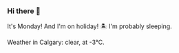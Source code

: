 ### Hi there :wave:

It's Monday! And I'm on holiday! :desert_island: I'm probably sleeping.

Weather in Calgary: clear, at -3°C.
